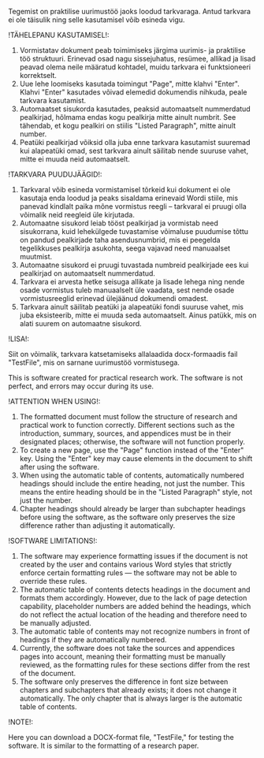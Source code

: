 Tegemist on praktilise uurimustöö jaoks loodud tarkvaraga. Antud tarkvara ei ole täisulik ning selle kasutamisel võib esineda vigu.

!TÄHELEPANU KASUTAMISEL!:

1. Vormistatav dokument peab toimimiseks järgima uurimis- ja praktilise töö struktuuri. 
Erinevad osad nagu sissejuhatus, resümee, allikad ja lisad peavad olema neile määratud kohtadel, muidu tarkvara ei funktsioneeri korrektselt.
2. Uue lehe loomiseks kasutada toimingut "Page", mitte klahvi "Enter". Klahvi "Enter" kasutades võivad elemedid dokumendis nihkuda, peale tarkvara kasutamist.
3. Automaatset sisukorda kasutades, peaksid automaatselt nummerdatud pealkirjad, hõlmama endas kogu pealkirja mitte ainult numbrit. See tähendab, et kogu pealkiri on stiilis "Listed Paragraph", mitte ainult number.
4. Peatüki pealkirjad võiksid olla juba enne tarkvara kasutamist suuremad kui alapeatüki omad, sest tarkvara ainult säilitab nende suuruse vahet, mitte ei muuda neid automaatselt.


!TARKVARA PUUDUJÄÄGID!:

1. Tarkvaral võib esineda vormistamisel tõrkeid kui dokument ei ole kasutaja enda loodud ja peaks sisaldama erinevaid Wordi stiile, mis panevad kindlalt paika mõne vormistus reegli – tarkvaral ei pruugi olla võimalik neid reegleid üle kirjutada. 
2. Automaatne sisukord leiab tööst pealkirjad ja vormistab need sisukorrana, kuid lehekülgede tuvastamise võimaluse puudumise tõttu on pandud pealkirjade taha asendusnumbrid, mis ei peegelda tegelikkuses pealkirja asukohta, seega vajavad need manuaalset muutmist.
3. Automaatne sisukord ei pruugi tuvastada numbreid pealkirjade ees kui pealkirjad on automaatselt nummerdatud.
4. Tarkvara ei arvesta hetke seisuga allikate ja lisade lehega ning nende osade vormistus tuleb manuaalselt üle vaadata, sest nende osade vormistusreeglid erinevad ülejäänud dokumendi omadest.
5. Tarkvara ainult säilitab peatüki ja alapeatüki fondi suuruse vahet, mis juba eksisteerib, mitte ei muuda seda automaatselt. Ainus patükk, mis on alati suurem on automaatne sisukord.

!LISA!:

Siit on võimalik, tarkvara katsetamiseks allalaadida docx-formaadis fail "TestFile", mis on sarnane uurimustöö vormistusega.

This is software created for practical research work. The software is not perfect, and errors may occur during its use.

!ATTENTION WHEN USING!:

1. The formatted document must follow the structure of research and practical work to function correctly. Different sections such as the introduction, summary, sources, and appendices must be in their designated places; otherwise, the software will not function properly.
2. To create a new page, use the "Page" function instead of the "Enter" key. Using the "Enter" key may cause elements in the document to shift after using the software.
3. When using the automatic table of contents, automatically numbered headings should include the entire heading, not just the number. This means the entire heading should be in the "Listed Paragraph" style, not just the number.
4. Chapter headings should already be larger than subchapter headings before using the software, as the software only preserves the size difference rather than adjusting it automatically.

!SOFTWARE LIMITATIONS!:

1. The software may experience formatting issues if the document is not created by the user and contains various Word styles that strictly enforce certain formatting rules — the software may not be able to override these rules.
2. The automatic table of contents detects headings in the document and formats them accordingly. However, due to the lack of page detection capability, placeholder numbers are added behind the headings, which do not reflect the actual location of the heading and therefore need to be manually adjusted.
3. The automatic table of contents may not recognize numbers in front of headings if they are automatically numbered.
4. Currently, the software does not take the sources and appendices pages into account, meaning their formatting must be manually reviewed, as the formatting rules for these sections differ from the rest of the document.
5. The software only preserves the difference in font size between chapters and subchapters that already exists; it does not change it automatically. The only chapter that is always larger is the automatic table of contents.

!NOTE!:

Here you can download a DOCX-format file, "TestFile," for testing the software. It is similar to the formatting of a research paper.
